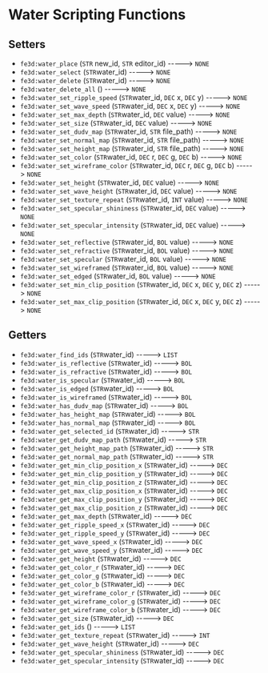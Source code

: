 # Water Scripting Functions

## Setters

- `fe3d:water_place` (`STR` new_id, `STR` editor_id) -----> `NONE`
- `fe3d:water_select` (`STR`water_id) -----> `NONE`
- `fe3d:water_delete` (`STR`water_id) -----> `NONE`
- `fe3d:water_delete_all` () -----> `NONE`
- `fe3d:water_set_ripple_speed` (`STR`water_id, `DEC` x, `DEC` y) -----> `NONE`
- `fe3d:water_set_wave_speed` (`STR`water_id, `DEC` x, `DEC` y) -----> `NONE`
- `fe3d:water_set_max_depth` (`STR`water_id, `DEC` value) -----> `NONE`
- `fe3d:water_set_size` (`STR`water_id, `DEC` value) -----> `NONE`
- `fe3d:water_set_dudv_map` (`STR`water_id, `STR` file_path) -----> `NONE`
- `fe3d:water_set_normal_map` (`STR`water_id, `STR` file_path) -----> `NONE`
- `fe3d:water_set_height_map` (`STR`water_id, `STR` file_path) -----> `NONE`
- `fe3d:water_set_color` (`STR`water_id, `DEC` r, `DEC` g, `DEC` b) -----> `NONE`
- `fe3d:water_set_wireframe_color` (`STR`water_id, `DEC` r, `DEC` g, `DEC` b) -----> `NONE`
- `fe3d:water_set_height` (`STR`water_id, `DEC` value) -----> `NONE`
- `fe3d:water_set_wave_height` (`STR`water_id, `DEC` value) -----> `NONE`
- `fe3d:water_set_texture_repeat` (`STR`water_id, `INT` value) -----> `NONE`
- `fe3d:water_set_specular_shininess` (`STR`water_id, `DEC` value) -----> `NONE`
- `fe3d:water_set_specular_intensity` (`STR`water_id, `DEC` value) -----> `NONE`
- `fe3d:water_set_reflective` (`STR`water_id, `BOL` value) -----> `NONE`
- `fe3d:water_set_refractive` (`STR`water_id, `BOL` value) -----> `NONE`
- `fe3d:water_set_specular` (`STR`water_id, `BOL` value) -----> `NONE`
- `fe3d:water_set_wireframed` (`STR`water_id, `BOL` value) -----> `NONE`
- `fe3d:water_set_edged` (`STR`water_id, `BOL` value) -----> `NONE`
- `fe3d:water_set_min_clip_position` (`STR`water_id, `DEC` x, `DEC` y, `DEC` z) -----> `NONE`
- `fe3d:water_set_max_clip_position` (`STR`water_id, `DEC` x, `DEC` y, `DEC` z) -----> `NONE`

## Getters

- `fe3d:water_find_ids` (`STR`water_id) -----> `LIST`
- `fe3d:water_is_reflective` (`STR`water_id) -----> `BOL`
- `fe3d:water_is_refractive` (`STR`water_id) -----> `BOL`
- `fe3d:water_is_specular` (`STR`water_id) -----> `BOL`
- `fe3d:water_is_edged` (`STR`water_id) -----> `BOL`
- `fe3d:water_is_wireframed` (`STR`water_id) -----> `BOL`
- `fe3d:water_has_dudv_map` (`STR`water_id) -----> `BOL`
- `fe3d:water_has_height_map` (`STR`water_id) -----> `BOL`
- `fe3d:water_has_normal_map` (`STR`water_id) -----> `BOL`
- `fe3d:water_get_selected_id` (`STR`water_id) -----> `STR`
- `fe3d:water_get_dudv_map_path` (`STR`water_id) -----> `STR`
- `fe3d:water_get_height_map_path` (`STR`water_id) -----> `STR`
- `fe3d:water_get_normal_map_path` (`STR`water_id) -----> `STR`
- `fe3d:water_get_min_clip_position_x` (`STR`water_id) -----> `DEC`
- `fe3d:water_get_min_clip_position_y` (`STR`water_id) -----> `DEC`
- `fe3d:water_get_min_clip_position_z` (`STR`water_id) -----> `DEC`
- `fe3d:water_get_max_clip_position_x` (`STR`water_id) -----> `DEC`
- `fe3d:water_get_max_clip_position_y` (`STR`water_id) -----> `DEC`
- `fe3d:water_get_max_clip_position_z` (`STR`water_id) -----> `DEC`
- `fe3d:water_get_max_depth` (`STR`water_id) -----> `DEC`
- `fe3d:water_get_ripple_speed_x` (`STR`water_id) -----> `DEC`
- `fe3d:water_get_ripple_speed_y` (`STR`water_id) -----> `DEC`
- `fe3d:water_get_wave_speed_x` (`STR`water_id) -----> `DEC`
- `fe3d:water_get_wave_speed_y` (`STR`water_id) -----> `DEC`
- `fe3d:water_get_height` (`STR`water_id) -----> `DEC`
- `fe3d:water_get_color_r` (`STR`water_id) -----> `DEC`
- `fe3d:water_get_color_g` (`STR`water_id) -----> `DEC`
- `fe3d:water_get_color_b` (`STR`water_id) -----> `DEC`
- `fe3d:water_get_wireframe_color_r` (`STR`water_id) -----> `DEC`
- `fe3d:water_get_wireframe_color_g` (`STR`water_id) -----> `DEC`
- `fe3d:water_get_wireframe_color_b` (`STR`water_id) -----> `DEC`
- `fe3d:water_get_size` (`STR`water_id) -----> `DEC`
- `fe3d:water_get_ids` () -----> `LIST`
- `fe3d:water_get_texture_repeat` (`STR`water_id) -----> `INT`
- `fe3d:water_get_wave_height` (`STR`water_id) -----> `DEC`
- `fe3d:water_get_specular_shininess` (`STR`water_id) -----> `DEC`
- `fe3d:water_get_specular_intensity` (`STR`water_id) -----> `DEC`
